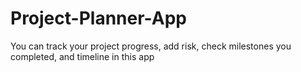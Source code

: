 # Project-Planner-App
You can track your project progress, add risk, check milestones you completed, and timeline in this app
